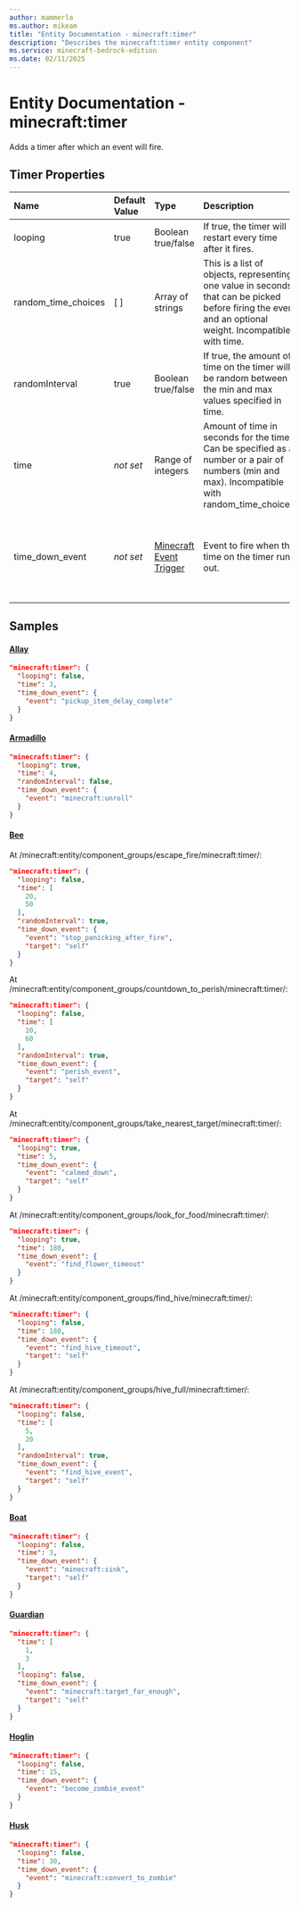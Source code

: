 ```yaml
---
author: mammerla
ms.author: mikeam
title: "Entity Documentation - minecraft:timer"
description: "Describes the minecraft:timer entity component"
ms.service: minecraft-bedrock-edition
ms.date: 02/11/2025 
---
```


# Entity Documentation - minecraft:timer

Adds a timer after which an event will fire.


## Timer Properties

|Name       |Default Value |Type |Description |Example Values |
|:----------|:-------------|:----|:-----------|:------------- |
| looping | true | Boolean true/false | If true, the timer will restart every time after it fires. | Armadillo: `true` | 
| random_time_choices | [ ] | Array of strings | This is a list of objects, representing one value in seconds that can be picked before firing the event and an optional weight. Incompatible with time. | Wandering Trader: `[{"weight":50,"value":2400},{"weight":50,"value":3600}]` | 
| randomInterval | true | Boolean true/false | If true, the amount of time on the timer will be random between the min and max values specified in time. | Bee: `true` | 
| time | *not set* | Range of integers | Amount of time in seconds for the timer. Can be specified as a number or a pair of numbers (min and max). Incompatible with random_time_choices. | Allay: `3`, Armadillo: `4`, Bee: `[20,50]`, `[10,60]`, `5`, `180`, `[5,20]` | 
| time_down_event | *not set* | [Minecraft Event Trigger](../Definitions/NestedTables/triggers.md) | Event to fire when the time on the timer runs out. | Allay: `{"event":"pickup_item_delay_complete"}`, Armadillo: `{"event":"minecraft:unroll"}`, Bee: `{"event":"stop_panicking_after_fire","target":"self"}`, `{"event":"perish_event","target":"self"}`, `{"event":"calmed_down","target":"self"}`, `{"event":"find_flower_timeout"}`, `{"event":"find_hive_timeout","target":"self"}`, `{"event":"find_hive_event","target":"self"}` | 

## Samples

#### [Allay](https://github.com/Mojang/bedrock-samples/tree/preview/behavior_pack/entities/allay.json)


```json
"minecraft:timer": {
  "looping": false,
  "time": 3,
  "time_down_event": {
    "event": "pickup_item_delay_complete"
  }
}
```

#### [Armadillo](https://github.com/Mojang/bedrock-samples/tree/preview/behavior_pack/entities/armadillo.json)


```json
"minecraft:timer": {
  "looping": true,
  "time": 4,
  "randomInterval": false,
  "time_down_event": {
    "event": "minecraft:unroll"
  }
}
```

#### [Bee](https://github.com/Mojang/bedrock-samples/tree/preview/behavior_pack/entities/bee.json)

At /minecraft:entity/component_groups/escape_fire/minecraft:timer/: 

```json
"minecraft:timer": {
  "looping": false,
  "time": [
    20,
    50
  ],
  "randomInterval": true,
  "time_down_event": {
    "event": "stop_panicking_after_fire",
    "target": "self"
  }
}
```

At /minecraft:entity/component_groups/countdown_to_perish/minecraft:timer/: 

```json
"minecraft:timer": {
  "looping": false,
  "time": [
    10,
    60
  ],
  "randomInterval": true,
  "time_down_event": {
    "event": "perish_event",
    "target": "self"
  }
}
```

At /minecraft:entity/component_groups/take_nearest_target/minecraft:timer/: 

```json
"minecraft:timer": {
  "looping": true,
  "time": 5,
  "time_down_event": {
    "event": "calmed_down",
    "target": "self"
  }
}
```

At /minecraft:entity/component_groups/look_for_food/minecraft:timer/: 

```json
"minecraft:timer": {
  "looping": true,
  "time": 180,
  "time_down_event": {
    "event": "find_flower_timeout"
  }
}
```

At /minecraft:entity/component_groups/find_hive/minecraft:timer/: 

```json
"minecraft:timer": {
  "looping": false,
  "time": 180,
  "time_down_event": {
    "event": "find_hive_timeout",
    "target": "self"
  }
}
```

At /minecraft:entity/component_groups/hive_full/minecraft:timer/: 

```json
"minecraft:timer": {
  "looping": false,
  "time": [
    5,
    20
  ],
  "randomInterval": true,
  "time_down_event": {
    "event": "find_hive_event",
    "target": "self"
  }
}
```

#### [Boat](https://github.com/Mojang/bedrock-samples/tree/preview/behavior_pack/entities/boat.json)


```json
"minecraft:timer": {
  "looping": false,
  "time": 3,
  "time_down_event": {
    "event": "minecraft:sink",
    "target": "self"
  }
}
```

#### [Guardian](https://github.com/Mojang/bedrock-samples/tree/preview/behavior_pack/entities/guardian.json)


```json
"minecraft:timer": {
  "time": [
    1,
    3
  ],
  "looping": false,
  "time_down_event": {
    "event": "minecraft:target_far_enough",
    "target": "self"
  }
}
```

#### [Hoglin](https://github.com/Mojang/bedrock-samples/tree/preview/behavior_pack/entities/hoglin.json)


```json
"minecraft:timer": {
  "looping": false,
  "time": 15,
  "time_down_event": {
    "event": "become_zombie_event"
  }
}
```

#### [Husk](https://github.com/Mojang/bedrock-samples/tree/preview/behavior_pack/entities/husk.json)


```json
"minecraft:timer": {
  "looping": false,
  "time": 30,
  "time_down_event": {
    "event": "minecraft:convert_to_zombie"
  }
}
```
